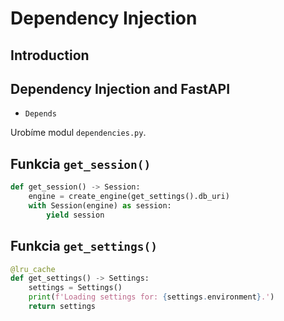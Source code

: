 # Dependency Injection

## Introduction


## Dependency Injection and FastAPI

* `Depends`

Urobíme modul `dependencies.py`.


## Funkcia `get_session()`

```python
def get_session() -> Session:
    engine = create_engine(get_settings().db_uri)
    with Session(engine) as session:
        yield session
```


## Funkcia `get_settings()`

```python
@lru_cache
def get_settings() -> Settings:
    settings = Settings()
    print(f'Loading settings for: {settings.environment}.')
    return settings
```
